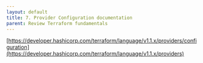 ```yaml
---
layout: default
title: 7. Provider Configuration documentation
parent: Review Terraform fundamentals
---
```


[https://developer.hashicorp.com/terraform/language/v1.1.x/providers/configuration](https://developer.hashicorp.com/terraform/language/v1.1.x/providers)